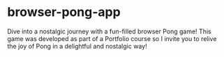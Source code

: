 # browser-pong-app
Dive into a nostalgic journey with a fun-filled browser Pong game! This game was developed as part of a Portfolio course so I invite you to relive the joy of Pong in a delightful and nostalgic way! 
